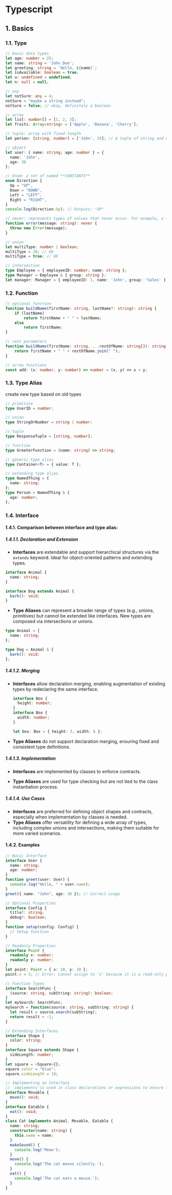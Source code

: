 # Typescript

## 1. Basics

### 1.1. Type

```typescript
// basic data types
let age: number = 25;
let name: string = 'John Doe';
let greeting: string = `Hello, ${name}`;
let isAvailable: boolean = true;
let u: undefined = undefined;
let n: null = null;

// any
let notSure: any = 4;
notSure = "maybe a string instead";
notSure = false; // okay, definitely a boolean

// array
let list: number[] = [1, 2, 3];
let fruits: Array<string> = ['Apple', 'Banana', 'Cherry'];

// tuple: array with fixed length
let person: [string, number] = ['John', 35]; // A tuple of string and number

// object
let user: { name: string; age: number } = {
  name: 'John',
  age: 30
};

// Enum: a set of named **CONSTANTS**
enum Direction {
  Up = "UP",
  Down = "DOWN",
  Left = "LEFT",
  Right = "RIGHT",
}
console.log(Direction.Up); // Outputs: "UP"

// never: represents types of values that never occur. For example, a function that throws an exception or never returns.
function error(message: string): never {
  throw new Error(message);
}

// union
let multiType: number | boolean;
multiType = 20; // OK
multiType = true; // OK

// intersection
type Employee = { employeeID: number; name: string };
type Manager = Employee & { group: string };
let manager: Manager = { employeeID: 1, name: 'John', group: 'Sales' };
```

### 1.2. Function

```typescript
// optional function
function buildName(firstName: string, lastName?: string): string {
    if (lastName)
        return firstName + " " + lastName;
    else
        return firstName;
}

// rest parameters
function buildName(firstName: string, ...restOfName: string[]): string {
    return firstName + " " + restOfName.join(" ");
}

// arrow functions
const add: (x: number, y: number) => number = (x, y) => x + y;
```

### 1.3. Type Alias

create new type based on old types

```typescript
// primitive
type UserID = number;

// union
type StringOrNumber = string | number;

// tuple
type ResponseTuple = [string, number];

// function
type GreeterFunction = (name: string) => string;

// generic type alias
type Container<T> = { value: T };

// extending type alias
type NamedThing = {
  name: string;
};
type Person = NamedThing & {
  age: number;
};

```

### 1.4. Interface

#### 1.4.1. Comparison between interface and type alias:

##### 1.4.1.1. Declaration and Extension

-  **Interfaces** are extendable and support hierarchical structures via the `extends` keyword. Ideal for object-oriented patterns and extending types. 

  ```typescript
  interface Animal {
    name: string;
  }
  
  interface Dog extends Animal {
    bark(): void;
  }
  ```

-  **Type Aliases** can represent a broader range of types (e.g., unions, primitives) but cannot be extended like interfaces. New types are composed via intersections or unions. 

  ```typescript
  type Animal = {
    name: string;
  };
  
  type Dog = Animal & {
    bark(): void;
  };
  ```

##### 1.4.1.2. Merging

- **Interfaces** allow declaration merging, enabling augmentation of existing types by redeclaring the same interface.

  ```typescript
  interface Box {
    height: number;
  }
  interface Box {
    width: number;
  }
  
  let box: Box = { height: 5, width: 6 };
  ```

- **Type Aliases** do not support declaration merging, ensuring fixed and consistent type definitions.

##### 1.4.1.3. Implementation

- **Interfaces** are implemented by classes to enforce contracts.

- **Type Aliases** are used for type checking but are not tied to the class instantiation process.

##### 1.4.1.4. Use Cases

- **Interfaces** are preferred for defining object shapes and contracts, especially when implementation by classes is needed.
- **Type Aliases** offer versatility for defining a wide array of types, including complex unions and intersections, making them suitable for more varied scenarios.

#### 1.4.2. Examples

```typescript
// Basic Interface
interface User {
  name: string;
  age: number;
}
function greet(user: User) {
  console.log("Hello, " + user.name);
}
greet({ name: "John", age: 30 }); // Correct usage

// Optional Properties
interface Config {
  title?: string;
  debug?: boolean;
}
function setup(config: Config) {
  // Setup function
}

// Readonly Properties
interface Point {
  readonly x: number;
  readonly y: number;
}
let point: Point = { x: 10, y: 20 };
point.x = 5; // Error: Cannot assign to 'x' because it is a read-only property.

// Function Types
interface SearchFunc {
  (source: string, subString: string): boolean;
}
let mySearch: SearchFunc;
mySearch = function(source: string, subString: string) {
  let result = source.search(subString);
  return result > -1;
}

// Extending Interfaces
interface Shape {
  color: string;
}
interface Square extends Shape {
  sideLength: number;
}
let square = <Square>{};
square.color = "blue";
square.sideLength = 10;

// Implementing an Interface
// 'implements'is used in class declarations or expressions to ensure that the class adheres to a certain contract. 
interface Movable {
  move(): void;
}
interface Eatable {
  eat(): void;
}
class Cat implements Animal, Movable, Eatable {
  name: string;
  constructor(name: string) {
    this.name = name;
  }
  makeSound() {
    console.log('Meow');
  }
  move() {
    console.log('The cat moves silently.');
  }
  eat() {
    console.log('The cat eats a mouse.');
  }
}
```

